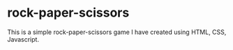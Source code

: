 # rock-paper-scissors
This is a simple rock-paper-scissors game I have created using HTML, CSS, Javascript.
